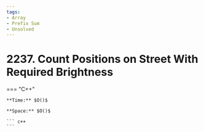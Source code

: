 ```yaml
---
tags:
- Array
- Prefix Sum
- Unsolved
---
```



# 2237. Count Positions on Street With Required Brightness

=== "C++"

    **Time:** $O()$

    **Space:** $O()$

    ``` c++
    ```